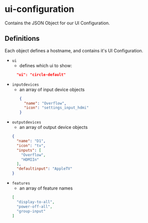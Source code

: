 # ui-configuration
Contains the JSON Object for our UI Configuration. 

## Definitions
Each object defines a hostname, and contains it's UI Configuration. 

* ``ui``
  * defines which ui to show:
  ```json
    "ui": "circle-default"
  ```
* ``inputdevices``
  * an array of input device objects
    ```json
    {
      "name": "Overflow",
      "icon": "settings_input_hdmi"
    }
    ```
* ``outputdevices``
  * an array of output device objects
  ```json
  {
    "name": "D1",
    "icon": "tv",
    "inputs": [
      "Overflow",
      "HDMIIn"
    ],
    "defaultinput": "AppleTV"
  }
  ```
* ``features``
  * an array of feature names
  ```json
  [
    "display-to-all",
    "power-off-all",
    "group-input"
  ]
  ```
